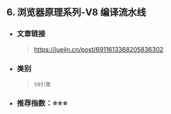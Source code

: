 ## 6. 浏览器原理系列-V8 编译流水线

- ### 文章链接
  > https://juejin.cn/post/6911613368205836302
- ### 类别
  > `V8引擎`
- ### 推荐指数：⭐️⭐️⭐️
